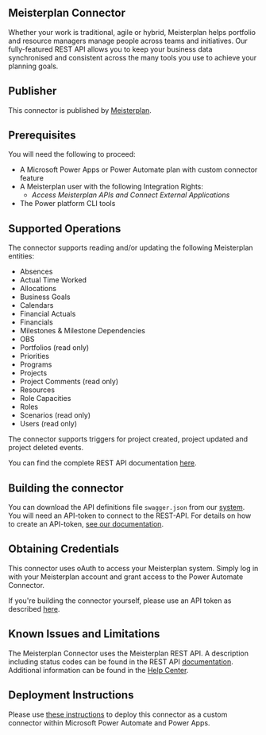 ## Meisterplan Connector

Whether your work is traditional, agile or hybrid, Meisterplan helps portfolio and resource managers manage people across teams and initiatives. Our fully-featured REST API allows you to keep your business data synchronised and consistent across the many tools you use to achieve your planning goals.

## Publisher
This connector is published by [Meisterplan](https://meisterplan.com/).

## Prerequisites
You will need the following to proceed:
* A Microsoft Power Apps or Power Automate plan with custom connector feature
* A Meisterplan user with the following Integration Rights:
  * *Access Meisterplan APIs and Connect External Applications*
* The Power platform CLI tools

## Supported Operations
The connector supports reading and/or updating the following Meisterplan entities:

- Absences
- Actual Time Worked
- Allocations
- Business Goals
- Calendars
- Financial Actuals
- Financials
- Milestones & Milestone Dependencies
- OBS
- Portfolios (read only)
- Priorities
- Programs
- Projects
- Project Comments (read only)
- Resources
- Role Capacities
- Roles
- Scenarios (read only)
- Users (read only)

The connector supports triggers for project created, project updated and project deleted events.

You can find the complete REST API documentation [here](https://api.us.meisterplan.com/).

## Building the connector

You can download the API definitions file `swagger.json` from our [system](https://api.us.meisterplan.com/swagger.json).
You will need an API-token to connect to the REST-API. For details on how to create an API-token, [see our documentation](https://help.meisterplan.com/hc/en-us/articles/360028700752-REST-API-Manage-API-Tokens).

## Obtaining Credentials

This connector uses oAuth to access your Meisterplan system. Simply log in with your Meisterplan account and grant access to the Power Automate Connector.

If you're building the connector yourself, please use an API token as described [here](https://help.meisterplan.com/hc/en-us/articles/360028700752-REST-API-Manage-API-Tokens).

## Known Issues and Limitations

The Meisterplan Connector uses the Meisterplan REST API. A description including status codes can be found in the REST API [documentation](https://api.us.meisterplan.com/docs/api.html). Additional information can be found in the [Help Center](https://help.meisterplan.com/hc/en-us/articles/360011962979-REST-API-Overview).

## Deployment Instructions

Please use [these instructions](https://docs.microsoft.com/en-us/connectors/custom-connectors/paconn-cli) to deploy this connector as a custom connector within Microsoft Power Automate and Power Apps.
